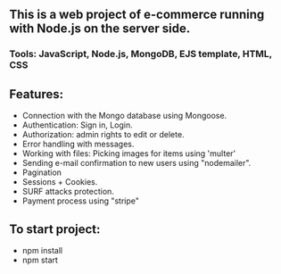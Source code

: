 ## This is a web project of e-commerce running with Node.js on the server side.

### Tools: JavaScript, Node.js, MongoDB, EJS template, HTML, CSS

## Features:

- Connection with the Mongo database using Mongoose.
- Authentication: Sign in, Login.
- Authorization: admin rights to edit or delete.
- Error handling with messages.
- Working with files: Picking images for items using 'multer'
- Sending e-mail confirmation to new users using "nodemailer".
- Pagination
- Sessions + Cookies.
- SURF attacks protection.
- Payment process using "stripe"

## To start project:

- npm install
- npm start
